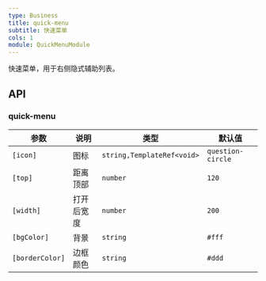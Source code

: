 ```yaml
---
type: Business
title: quick-menu
subtitle: 快速菜单
cols: 1
module: QuickMenuModule
---
```


快速菜单，用于右侧隐式辅助列表。

## API

### quick-menu

参数 | 说明 | 类型 | 默认值
----|------|-----|------
`[icon]` | 图标 | `string,TemplateRef<void>` | `question-circle`
`[top]` | 距离顶部  | `number` | `120`
`[width]` | 打开后宽度  | `number` | `200`
`[bgColor]` | 背景  | `string` | `#fff`
`[borderColor]` | 边框颜色  | `string` | `#ddd`
